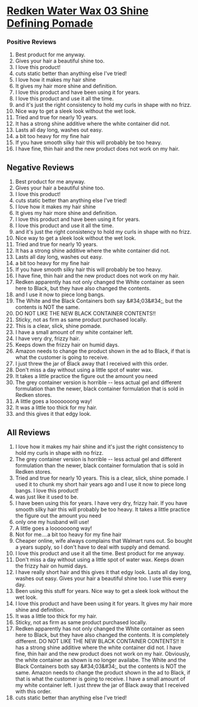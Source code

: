 # [Redken Water Wax 03 Shine Defining Pomade](https://products.checkmycream.com/products/Redken-Water-Wax-03-Shine-Defining-Pomade.html)

### Positive Reviews

<ol>
      <li>Best product for me anyway.</li>
      <li>Gives your hair a beautiful shine too.</li>
      <li>I love this product!</li>
      <li>cuts static better than anything else I&#x27;ve tried!</li>
      <li>I love how it makes my hair shine</li>
      <li>It gives my hair more shine and definition.</li>
      <li>I love this product and have been using it for years.</li>
      <li>I love this product and use it all the time.</li>
      <li>and it&#x27;s just the right consistency to hold my curls in shape with no frizz.</li>
      <li>Nice way to get a sleek look without the wet look.</li>
      <li>Tried and true for nearly 10 years.</li>
      <li>It has a strong shine additive where the white container did not.</li>
      <li>Lasts all day long, washes out easy.  </li>
      <li>a bit too heavy for my fine hair</li>
      <li>If you have smooth silky hair this will probably be too heavy.</li>
      <li>I have fine, thin hair and the new product does not work on my hair.</li>
</ol>


<h2>Negative Reviews</h2>
<ol>
<li> Best product for me anyway.</li>
<li> Gives your hair a beautiful shine too.</li>
<li> I love this product!</li>
<li> cuts static better than anything else I&#x27;ve tried!</li>
<li> I love how it makes my hair shine</li>
<li> It gives my hair more shine and definition.</li>
<li> I love this product and have been using it for years.</li>
<li> I love this product and use it all the time.</li>
<li> and it&#x27;s just the right consistency to hold my curls in shape with no frizz.</li>
<li> Nice way to get a sleek look without the wet look.</li>
<li> Tried and true for nearly 10 years.</li>
<li> It has a strong shine additive where the white container did not.</li>
<li> Lasts all day long, washes out easy.  </li>
<li> a bit too heavy for my fine hair</li>
<li> If you have smooth silky hair this will probably be too heavy.</li>
<li> I have fine, thin hair and the new product does not work on my hair.</li>
<li> Redken apparently has not only changed the White container as seen here to Black, but they have also changed the contents.</li>
<li> and I use it now to piece long bangs.</li>
<li> The White and the Black Containers both say &amp;#34;03&amp;#34;, but the contents is NOT the same.  </li>
<li> DO NOT LIKE THE NEW BLACK CONTAINER  CONTENTS!!</li>
<li> Sticky, not as firm as same product purchased locally.</li>
<li> This is a clear, slick, shine pomade.</li>
<li> I have a small amount of my white container left.</li>
<li> I have very dry, frizzy hair.</li>
<li> Keeps down the frizzy hair on humid days.</li>
<li> Amazon needs to change the product shown in the ad to Black, if that is what the customer is going to receive.</li>
<li> I just threw the jar of Black away that I received with this order.</li>
<li> Don&#x27;t miss a day without using a little spot of water wax.</li>
<li> It takes a little practice the figure out the amount you need</li>
<li> The grey container version is horrible -- less actual gel and different formulation than the newer, black container formulation that is sold in Redken stores.</li>
<li> A little goes a looooooong way!</li>
<li> It was a little too thick for my hair.</li>
<li> and this gives it that edgy look.  </li>
</ol>

<h2>All Reviews</h2>

<ol>
    <li> I love how it makes my hair shine and it&#x27;s just the right consistency to hold my curls in shape with no frizz.</li>
    <li> The grey container version is horrible -- less actual gel and different formulation than the newer, black container formulation that is sold in Redken stores.</li>
    <li> Tried and true for nearly 10 years. This is a clear, slick, shine pomade. I used it to chunk my short hair years ago and I use it now to piece long bangs. I love this product!</li>
    <li> was just like it used to be.</li>
    <li> I have been using this for years.  I have very dry, frizzy hair. If you have smooth silky hair this will probably be too heavy. It takes a little practice the figure out the amount you need</li>
    <li> only one my husband will use!</li>
    <li> A little goes a looooooong way!</li>
    <li> Not for me....a bit too heavy for my fine hair</li>
    <li> Cheaper online, wife always complains that Walmart runs out. So bought a years supply, so I don&#x27;t have to deal with supply and demand.</li>
    <li> I love this product and use it all the time. Best product for me anyway.</li>
    <li> Don&#x27;t miss a day without using a little spot of water wax. Keeps down the frizzy hair on humid days.</li>
    <li> I have really short hair and this gives it that edgy look.  Lasts all day long, washes out easy.  Gives your hair a beautiful shine too. I use this every day.</li>
    <li> Been using this stuff for years. Nice way to get a sleek look without the wet look.</li>
    <li> I love this product and have been using it for years. It gives my hair more shine and definition.</li>
    <li> It was a little too thick for my hair.</li>
    <li> Sticky, not as firm as same product purchased locally.</li>
    <li> Redken apparently has not only changed the White container as seen here to Black, but they have also changed the contents. It is completely different. DO NOT LIKE THE NEW BLACK CONTAINER  CONTENTS!! It has a strong shine additive where the white container did not. I have fine, thin hair and the new product does not work on my hair. Obviously, the white  container as shown is no longer availabe. The White and the Black Containers both say &amp;#34;03&amp;#34;, but the contents is NOT the same.  Amazon needs to change the product shown in the ad to Black, if that is what the customer is going to receive. I have a small amount of my white container left. I just threw the jar of Black away that I received with this order.</li>
    <li> cuts static better than anything else I&#x27;ve tried!</li>
</ol>




